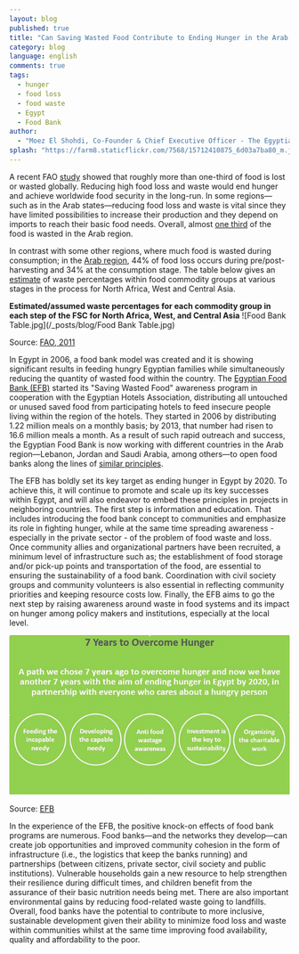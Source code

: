 ```yaml
---
layout: blog
published: true
title: "Can Saving Wasted Food Contribute to Ending Hunger in the Arab Region?"
category: blog
language: english
comments: true
tags: 
  - hunger
  - food loss
  - food waste
  - Egypt
  - Food Bank
author: 
  - "Moez El Shohdi, Co-Founder & Chief Executive Officer - The Egyptian Food Bank"
splash: "https://farm8.staticflickr.com/7568/15712410875_6d03a7ba80_m.jpg"
---
```



A recent FAO [study](http://www.fao.org/docrep/014/mb060e/mb060e.pdf) showed that roughly more than one-third of food is lost or wasted globally.  Reducing high food loss and waste would end hunger and achieve worldwide food security in the long-run. In some regions—such as in the Arab states—reducing food loss and waste is vital since they have limited possibilities to increase their production and they depend on imports to reach their basic food needs. Overall, almost [one third](http://www.fao.org/news/story/en/item/214452/icode/) of the food is wasted in the Arab region. 

<!-- more -->
In contrast with some other regions, where much food is wasted during consumption; in the [Arab region](http://www.fao.org/news/story/en/item/214452/icode/), 44% of food loss occurs during pre/post-harvesting and 34% at the consumption stage.  The table below gives an [estimate](http://www.fao.org/docrep/014/mb060e/mb060e00.pdf) of waste percentages within food commodity groups at various stages in the process for North Africa, West and Central Asia.    

**Estimated/assumed waste percentages for each commodity group in each step of the FSC for North Africa, West, and Central Asia**
![Food Bank Table.jpg](/_posts/blog/Food Bank Table.jpg)

 
Source: [FAO, 2011](http://www.fao.org/docrep/014/mb060e/mb060e.pdf)

In Egypt in 2006, a food bank model was created and it is showing significant results in feeding hungry Egyptian families while simultaneously reducing the quantity of wasted food within the country. The [Egyptian Food Bank (EFB)](https://www.egyptianfoodbank.com/) started its "Saving Wasted Food" awareness program in cooperation with the Egyptian Hotels Association, distributing all untouched or unused saved food from participating hotels to feed insecure people living within the region of the hotels. They started in 2006 by distributing 1.22 million meals on a monthly basis; by 2013, that number had risen to 16.6 million meals a month.  As a result of such rapid outreach and success, the Egyptian Food Bank is now working with different countries in the Arab region—Lebanon, Jordan and Saudi Arabia, among others—to open food banks along the lines of [similar principles](https://www.egyptianfoodbank.com/en/food-bank-regionally-and-internationally).  
 
The EFB has boldly set its key target as ending hunger in Egypt by 2020. To achieve this, it will continue to promote and scale up its key successes within Egypt, and will also endeavor to embed these principles in projects in neighboring countries.  The first step is information and education. That includes introducing the food bank concept to communities and emphasize its role in fighting hunger, while at the same time spreading awareness - especially in the private sector - of the problem of food waste and loss.  Once community allies and organizational partners have been recruited, a minimum level of infrastructure such as; the establishment of food storage and/or pick-up points and transportation of the food, are essential to ensuring the sustainability of a food bank.  Coordination with civil society groups and community volunteers is also essential in reflecting community priorities and keeping resource costs low.  Finally, the EFB aims to go the next step by raising awareness around waste in food systems and its impact on hunger among policy makers and institutions, especially at the local level. 

![Arab.jpg](/_posts/blog/Arab.jpg)

Source: [EFB](https://www.egyptianfoodbank.com/en/food-bank-regionally-and-internationally)

In the experience of the EFB, the positive knock-on effects of food bank programs are numerous.  Food banks—and the networks they develop—can create job opportunities and improved community cohesion in the form of infrastructure (i.e., the logistics that keep the banks running) and partnerships (between citizens, private sector, civil society and public institutions).  Vulnerable households gain a new resource to help strengthen their resilience during difficult times, and children benefit from the assurance of their basic nutrition needs being met.  There are also important environmental gains by reducing food-related waste going to landfills.  Overall, food banks have the potential to contribute to more inclusive, sustainable development given their ability to minimize food loss and waste within communities whilst at the same time improving food availability, quality and affordability to the poor.